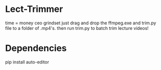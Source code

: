 # Lect-Trimmer
time = money ceo grindset
just drag and drop the ffmpeg.exe and trim.py file to a folder of .mp4's.
then run trim.py to batch trim lecture videos!
# Dependencies
pip install auto-editor
